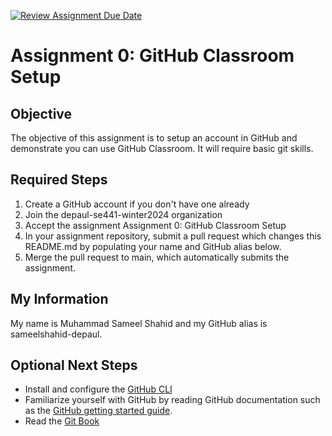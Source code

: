[![Review Assignment Due Date](https://classroom.github.com/assets/deadline-readme-button-24ddc0f5d75046c5622901739e7c5dd533143b0c8e959d652212380cedb1ea36.svg)](https://classroom.github.com/a/EOOyxsYa)
# Assignment 0: GitHub Classroom Setup

## Objective

The objective of this assignment is to setup an account in
GitHub and demonstrate you can use GitHub Classroom.  It
will require basic git skills.

## Required Steps

1. Create a GitHub account if you don't have one already
2. Join the depaul-se441-winter2024 organization
3. Accept the assignment Assignment 0: GitHub Classroom Setup
4. In your assignment repository, submit a pull request which changes
   this README.md by populating your name and GitHub alias below.
5. Merge the pull request to main, which automatically submits
   the assignment.

## My Information

My name is Muhammad Sameel Shahid and my GitHub alias is sameelshahid-depaul.

## Optional Next Steps

- Install and configure the [GitHub CLI](https://cli.github.com/)
- Familiarize yourself with GitHub by reading GitHub documentation
  such as the [GitHub getting started guide](https://docs.github.com/en/get-started).
- Read the [Git Book](https://git-scm.com/book/en/v2)
